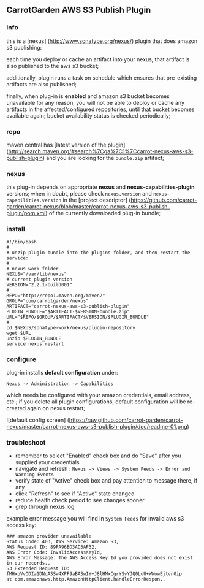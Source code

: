 <!--

    Copyright (C) 2010-2012 Andrei Pozolotin <Andrei.Pozolotin@gmail.com>

    All rights reserved. Licensed under the OSI BSD License.

    http://www.opensource.org/licenses/bsd-license.php

-->
## CarrotGarden AWS S3 Publish Plugin

### info

this is a 
[nexus]
(http://www.sonatype.org/nexus/)
plugin that does amazon s3 publishing:

each time you deploy or cache an artifact into your nexus,
that artifact is also published to the aws s3 bucket;

additionally, plugin runs a task on schedule
which ensures that pre-existing artifacts are also published;

finally, when plug-in is **enabled** and amazon s3 bucket becomes unavailable for any reason,
you will not be able to deploy or cache any artifacts in the affected/configured repositories,
until that bucket becomes available again; bucket availability status is checked periodically;

### repo

maven central has
[latest version of the plugin]
(http://search.maven.org/#search%7Cga%7C1%7Ccarrot-nexus-aws-s3-publish-plugin)
and you are looking for the ```bundle.zip``` artifact;

### nexus

this plug-in depends on appropriate **nexus** and **nexus-capabilities-plugin** versions;
when in doubt, please check ```nexus.version``` and ```nexus-capabilities.version``` in the
[project descriptor]
(https://github.com/carrot-garden/carrot-nexus/blob/master/carrot-nexus-aws-s3-publish-plugin/pom.xml)
of the currently downloaded plug-in bundle;

### install

``` 
#!/bin/bash
#
# unzip plugin bundle into the plugins folder, and then restart the service:
#
# nexus work folder
NEXUS="/var/lib/nexus"
# current plugin version
VERSION="2.2.1-build001"
#
REPO="http://repo1.maven.org/maven2"
GROUP="com/carrotgarden/nexus"
ARTIFACT="carrot-nexus-aws-s3-publish-plugin"
PLUGIN_BUNDLE="$ARTIFACT-$VERSION-bundle.zip"
URL="$REPO/$GROUP/$ARTIFACT/$VERSION/$PLUGIN_BUNDLE"
#
cd $NEXUS/sonatype-work/nexus/plugin-repository
wget $URL 
unzip $PLUGIN_BUNDLE
service nexus restart

```

### configure

plug-in installs **default configuration** under:
```
Nexus -> Administration -> Capabilities
``` 

which needs be configured with your amazon credentials, email address, etc.;
if you delete all plugin configurations, default configuration 
will be re-created again on nexus restart;

![default config screen]
(https://raw.github.com/carrot-garden/carrot-nexus/master/carrot-nexus-aws-s3-publish-plugin/doc/readme-01.png)

### troubleshoot

* remember to select "Enabled" check box and do "Save" after you supplied your credentials
* navigate and refresh : ```Nexus -> Views -> System Feeds -> Error and Warning Events```
* verify state of "Active" check box and pay attention to message there, if any
* click "Refresh" to see if "Active" state changed
* reduce health check period to see changes sooner
* grep through nexus.log

example error message you will find in ```System Feeds``` for invalid aws s3 access key: 
```
### amazon provider unavailable
Status Code: 403, AWS Service: Amazon S3, 
AWS Request ID: 89FA96BD3AD3AF32, 
AWS Error Code: InvalidAccessKeyId, 
AWS Error Message: The AWS Access Key Id you provided does not exist in our records., 
S3 Extended Request ID: fMHxoVvODIa1DNqASSw4XPF9aBASw1Y+J8lHMxCgrYSvYJQ0LuU+WWowEjtvn0ip    
at com.amazonaws.http.AmazonHttpClient.handleErrorRespon..
``` 
